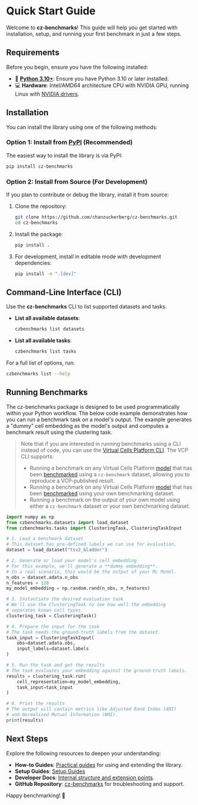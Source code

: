 # Quick Start Guide

Welcome to **cz-benchmarks**! This guide will help you get started with installation, setup, and running your first benchmark in just a few steps.

## Requirements

Before you begin, ensure you have the following installed:

- 🐍 **[Python 3.10+](https://www.python.org/downloads/)**: Ensure you have Python 3.10 or later installed.
- 💻 **Hardware**: Intel/AMD64 architecture CPU with NVIDIA GPU, running Linux with [NVIDIA drivers](https://docs.nvidia.com/datacenter/tesla/driver-installation-guide/index.html).


## Installation

You can install the library using one of the following methods:

### Option 1: Install from [PyPI](https://pypi.org/project/cz-benchmarks/) (Recommended)

The easiest way to install the library is via PyPI:

```bash
pip install cz-benchmarks
```

### Option 2: Install from Source (For Development)

If you plan to contribute or debug the library, install it from source:

1. Clone the repository:

    ```bash
    git clone https://github.com/chanzuckerberg/cz-benchmarks.git
    cd cz-benchmarks
    ```

2. Install the package:

    ```bash
    pip install .
    ```

3. For development, install in editable mode with development dependencies:

    ```bash
    pip install -e ".[dev]"
    ```

## Command-Line Interface (CLI)

Use the **cz-benchmarks** CLI to list supported datasets and tasks.

- **List all available datasets**:
    ```bash
    czbenchmarks list datasets
    ```

- **List all available tasks**:
    ```bash
    czbenchmarks list tasks
    ```

For a full list of options, run:
```bash
czbenchmarks list --help
```

## Running Benchmarks

The cz-benchmarks package is designed to be used programmatically within your Python workflow. The below code example demonstrates how you can run a benchmark task on a model's output. The example generates a "dummy" cell embedding as the model's output and computes a benchmark result using the clustering task.

> Note that if you are interested in running benchmarks using a CLI instead of code, you can use the [Virtual Cells Platform CLI](https://chanzuckerberg.github.io/vcp-cli/). The VCP CLI supports:
> * Running a benchmark on any Virtual Cells Platform [model](https://virtualcellmodels.cziscience.com/models) that has been [benchmarked](https://virtualcellmodels.cziscience.com/benchmarks) using a `cz-benchmark` dataset, allowing you to reproduce a VCP-published result.
> * Running a benchmark on any Virtual Cells Platform [model](https://virtualcellmodels.cziscience.com/models) that has been [benchmarked](https://virtualcellmodels.cziscience.com/benchmarks) using your own benchmarking dataset.
> * Running a benchmark on the output of your own model using either a `cz-benchmark` dataset or your own benchmarking dataset.


```python
import numpy as np
from czbenchmarks.datasets import load_dataset
from czbenchmarks.tasks import ClusteringTask, ClusteringTaskInput

# 1. Load a benchmark dataset
# This dataset has pre-defined labels we can use for evaluation.
dataset = load_dataset("tsv2_bladder")

# 2. Generate or load your model's cell embedding
# For this example, we'll generate a **dummy embedding**.
# In a real scenario, this would be the output of your ML Model.
n_obs = dataset.adata.n_obs
n_features = 128
my_model_embedding = np.random.rand(n_obs, n_features)

# 3. Instantiate the desired evaluation task
# We'll use the ClusteringTask to see how well the embedding
# separates known cell types.
clustering_task = ClusteringTask()

# 4. Prepare the input for the task
# The task needs the ground-truth labels from the dataset.
task_input = ClusteringTaskInput(
    obs=dataset.adata.obs,
    input_labels=dataset.labels
)

# 5. Run the task and get the results
# The task evaluates your embedding against the ground-truth labels.
results = clustering_task.run(
    cell_representation=my_model_embedding,
    task_input=task_input
)

# 6. Print the results
# The output will contain metrics like Adjusted Rand Index (ARI)
# and Normalized Mutual Information (NMI).
print(results)
```

## Next Steps

Explore the following resources to deepen your understanding:
- **How-to Guides**: [Practical guides](./how_to_guides/index.rst) for using and extending the library.
- **Setup Guides**: [Setup Guides](./how_to_guides/setup_guides.md)
- **Developer Docs**: [Internal structure and extension points](./developer_guides/index.rst).
- **GitHub Repository**: [cz-benchmarks](https://github.com/chanzuckerberg/cz-benchmarks) for troubleshooting and support.

Happy benchmarking! 🚀
